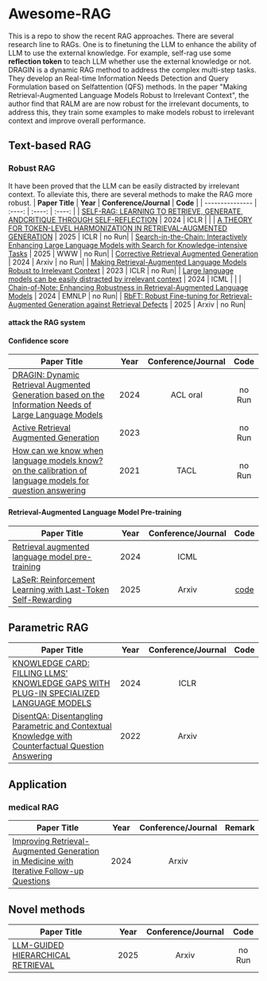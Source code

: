 # Awesome-RAG
This is a repo to show the recent RAG approaches. There are several research line to RAGs. One is to finetuning the LLM to enhance the ability of LLM to use the external knowledge. For example, self-rag use some **reflection token** to teach LLM whether use the external knowledge or not.  DRAGIN is a dynamic RAG method to address the complex multi-step tasks. They develop an Real-time Information Needs Detection and Query Formulation based on Selfattention (QFS) methods. In the paper "Making Retrieval-Augmented Language Models Robust to Irrelevant Context", the author find that RALM are are now robust for the irrelevant documents, to address this, they train some examples to make models robust to irrelevant context and improve overall performance.


## Text-based RAG 

### Robust RAG

It have been proved that the LLM can be easily distracted by irrelevant context. To alleviate this, there are several methods to make the RAG more robust. 
| **Paper Title** | **Year** | **Conference/Journal** | **Code** |
| --------------- | :----: | :----: | :----: |
| [SELF-RAG: LEARNING TO RETRIEVE, GENERATE, ANDCRITIQUE THROUGH SELF-REFLECTION](https://arxiv.org/pdf/2310.11511) | 2024 |  ICLR | |
| [A THEORY FOR TOKEN-LEVEL HARMONIZATION IN RETRIEVAL-AUGMENTED GENERATION](https://arxiv.org/pdf/2406.00944) | 2025 |  ICLR | no Run|
| [Search-in-the-Chain: Interactively Enhancing Large Language Models with Search for Knowledge-intensive Tasks](https://arxiv.org/pdf/2304.14732) | 2025 | WWW | no Run|
| [Corrective Retrieval Augmented Generation](https://arxiv.org/pdf/2401.15884) | 2024 | Arxiv | no Run|
| [Making Retrieval-Augmented Language Models Robust to Irrelevant Context](https://arxiv.org/pdf/2310.01558) | 2023 | ICLR | no Run|
| [Large language models can be easily distracted by irrelevant context](http://proceedings.mlr.press/v119/guu20a/guu20a.pdf) | 2024 |  ICML | |
| [Chain-of-Note: Enhancing Robustness in Retrieval-Augmented Language Models](https://arxiv.org/abs/2311.09210) | 2024 | EMNLP | no Run|
| [RbFT: Robust Fine-tuning for Retrieval-Augmented Generation against Retrieval Defects](https://arxiv.org/pdf/2501.18365?) | 2025 | Arxiv | no Run|

#### attack the RAG system



#### Confidence score

| **Paper Title** | **Year** | **Conference/Journal** | **Code** |
| --------------- | :----: | :----: | :----: |
| [DRAGIN: Dynamic Retrieval Augmented Generation based on the Information Needs of Large Language Models ](https://arxiv.org/pdf/2403.10081#page=10.70) | 2024 | ACL oral | no Run|
| [Active Retrieval Augmented Generation](https://arxiv.org/pdf/2305.06983) | 2023 |  | no Run|
| [How can we know when language models know? on the calibration of language models for question answering](https://aclanthology.org/2021.tacl-1.57/) | 2021 | TACL | no Run|

#### Retrieval-Augmented Language Model Pre-training
| **Paper Title** | **Year** | **Conference/Journal** | **Code** |
| --------------- | :----: | :----: | :----: |
| [Retrieval augmented language model pre-training](http://proceedings.mlr.press/v119/guu20a/guu20a.pdf) | 2024 |  ICML | |
| [LaSeR: Reinforcement Learning with Last-Token Self-Rewarding](https://www.arxiv.org/pdf/2510.14943) | 2025 |  Arxiv | [code](https://github.com/RUCBM/LaSeR)|



## Parametric RAG

| **Paper Title** | **Year** | **Conference/Journal** | **Code** |
| --------------- | :----: | :----: | :----: |
| [KNOWLEDGE CARD: FILLING LLMS’ KNOWLEDGE GAPS WITH PLUG-IN SPECIALIZED LANGUAGE MODELS](https://arxiv.org/pdf/2305.09955) | 2024 |  ICLR | |
| [DisentQA: Disentangling Parametric and Contextual Knowledge with Counterfactual Question Answering](https://arxiv.org/abs/2211.05655) | 2022 |  Arxiv | |


## Application 

### medical RAG
| **Paper Title** | **Year** | **Conference/Journal** | **Remark** |
| --------------- | :----: | :----: | :----: |
| [Improving Retrieval-Augmented Generation in Medicine with Iterative Follow-up Questions](https://arxiv.org/pdf/2408.00727) | 2024 |  Arxiv |

## Novel methods

| **Paper Title** | **Year** | **Conference/Journal** | **Code** |
| --------------- | :----: | :----: | :----: |
| [LLM-GUIDED HIERARCHICAL RETRIEVAL](https://arxiv.org/pdf/2510.13217) | 2025 | Arxiv | no Run|